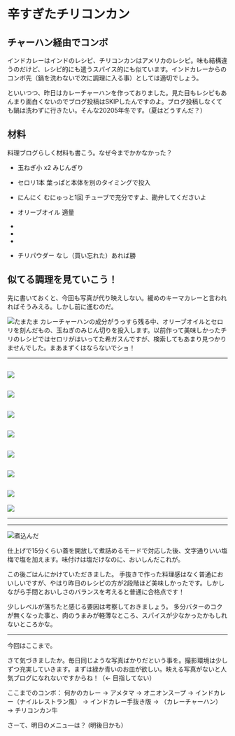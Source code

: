 # 辛すぎたチリコンカン

## チャーハン経由でコンボ

インドカレーはインドのレシピ、チリコンカンはアメリカのレシピ。味も結構違うのだけど、レシピ的にも遣うスパイス的にも似ています。インドカレーからのコンボ先（鍋を洗わないで次に調理に入る事）としては適切でしょう。

といいつつ、昨日はカレーチャーハンを作っておりました。見た目もレシピもあんまり面白くないのでブログ投稿はSKIPしたんですのよ。ブログ投稿しなくても鍋は洗わずに行きたい。そんな20205年冬です。（夏はどうすんだ？）

## 材料

料理ブログらしく材料も書こう。なぜ今までかかなかった？

* 玉ねぎ小 x2 みじんぎり
* セロリ1本 葉っぱと本体を別のタイミングで投入
* にんにく むにゅっと1回 チューブで充分ですよ、勘弁してくださいよ
* オリーブオイル 適量
* 
* 
* 

* チリパウダー なし（買い忘れた）あれば勝



## 似てる調理を見ていこう！

先に書いておくと、今回も写真が代り映えしない。緩めのキーマカレーと言われればそうみえる。しかし前に進むのだ。


![たまたま](/images/202502/IMG_7923_1.jpg)
カレーチャーハンの成分がうっすら残る中、オリーブオイルとセロリを刻んだもの、玉ねぎのみじん切りを投入します。以前作って美味しかったチリのレシピではセロリがはいってた希ガスんですが、検索してもあまり見つかりませんでした。まあまずくはならないでショ！

---
![](/images/202502/IMG_7924_1.jpg)
---
![](/images/202502/IMG_7925_1.jpg)
---
![](/images/202502/IMG_7926_1.jpg)
---
![](/images/202502/IMG_7927_1.jpg)
---
![](/images/202502/IMG_7928_1.jpg)
---
![](/images/202502/IMG_7929_1.jpg)
---
![](/images/202502/IMG_7930_1.jpg)
---
![](/images/202502/IMG_7931_1.jpg)


---

---

![煮込んだ](/images/202502/IMG_7913_1.jpg)

仕上げで15分くらい蓋を開放して煮詰めるモードで対応した後、文字通りいい塩梅で塩を加えます。味付けは塩だけなのに、おいしんだこれが。


この後ごはんにかけていただきました。
手抜きで作った料理感はなく普通においしいですが、やはり昨日のレシピの方が2段階ほど美味しかったです。しかしながら手間とおいしさのバランスを考えると普通に合格点です！

少しレベルが落ちたと感じる要因は考察しておきましょう。
多分バターのコクが無くなった事と、肉のうまみが軽薄なところ、スパイスが少なかったかもしれないところかな。


---

今回はここまで。

さて気づきましたか。毎日同じような写真ばかりだという事を。撮影環境は少しずつ充実していきます。まずは緑か青いのお皿が欲しい。映える写真がないと人気ブログになれないですからね！（← 目指してない）


ここまでのコンボ：
何かのカレー → アメタマ → オニオンスープ → インドカレー（ナイルレストラン風） → インドカレー手抜き版 → （カレーチャーハン） → チリコンカン牛

さーて、明日のメニュ―は？ (明後日かも）

